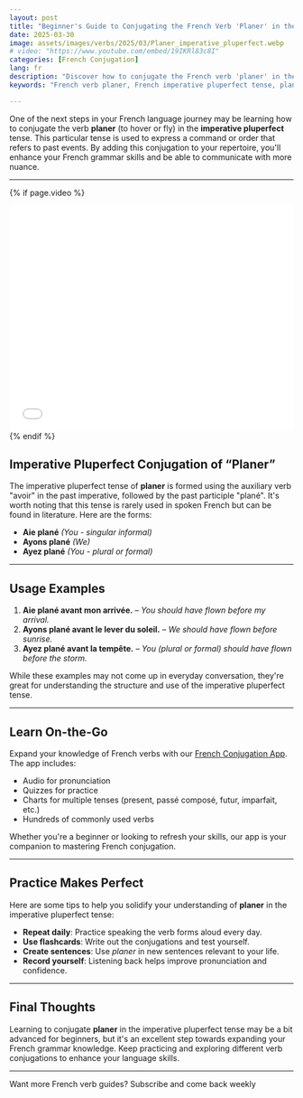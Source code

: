 ```yaml
---
layout: post
title: "Beginner's Guide to Conjugating the French Verb 'Planer' in the Imperative Pluperfect"
date: 2025-03-30
image: assets/images/verbs/2025/03/Planer_imperative_pluperfect.webp
# video: "https://www.youtube.com/embed/19IKRl83c8I"
categories: [French Conjugation]
lang: fr 
description: "Discover how to conjugate the French verb 'planer' in the imperative pluperfect tense. Perfect for beginners seeking to expand their French grammar knowledge."
keywords: "French verb planer, French imperative pluperfect tense, planer conjugation, beginner French grammar, learn French, planer examples, French verbs for beginners, how to use planer in French, essential French verbs" 

--- 
```


One of the next steps in your French language journey may be learning how to conjugate the verb **planer** (to hover or fly) in the **imperative pluperfect** tense. This particular tense is used to express a command or order that refers to past events. By adding this conjugation to your repertoire, you'll enhance your French grammar skills and be able to communicate with more nuance.

---

<!-- Video Embed Section -->
{% if page.video %}
<div class="video-embed">
  <iframe width="100%" height="400" src="{{ page.video | escape }}" frameborder="0" allowfullscreen></iframe>
</div>
{% endif %}

<!-- --- -->

## Imperative Pluperfect Conjugation of “Planer”

The imperative pluperfect tense of **planer** is formed using the auxiliary verb "avoir" in the past imperative, followed by the past participle "plané". It's worth noting that this tense is rarely used in spoken French but can be found in literature. Here are the forms:

- **Aie plané** *(You - singular informal)*  
- **Ayons plané** *(We)*  
- **Ayez plané** *(You - plural or formal)*  

---

## Usage Examples

1. **Aie plané avant mon arrivée.** – *You should have flown before my arrival.*  
2. **Ayons plané avant le lever du soleil.** – *We should have flown before sunrise.*  
3. **Ayez plané avant la tempête.** – *You (plural or formal) should have flown before the storm.*

While these examples may not come up in everyday conversation, they're great for understanding the structure and use of the imperative pluperfect tense.

---

## Learn On-the-Go

Expand your knowledge of French verbs with our [French Conjugation App]({{site.appStore.url}}). The app includes:

- Audio for pronunciation
- Quizzes for practice
- Charts for multiple tenses (present, passé composé, futur, imparfait, etc.)
- Hundreds of commonly used verbs

Whether you're a beginner or looking to refresh your skills, our app is your companion to mastering French conjugation.

---

## Practice Makes Perfect

Here are some tips to help you solidify your understanding of **planer** in the imperative pluperfect tense:

- **Repeat daily**: Practice speaking the verb forms aloud every day.
- **Use flashcards**: Write out the conjugations and test yourself.
- **Create sentences**: Use *planer* in new sentences relevant to your life.
- **Record yourself**: Listening back helps improve pronunciation and confidence.

---

## Final Thoughts

Learning to conjugate **planer** in the imperative pluperfect tense may be a bit advanced for beginners, but it's an excellent step towards expanding your French grammar knowledge. Keep practicing and exploring different verb conjugations to enhance your language skills.

---

Want more French verb guides? Subscribe and come back weekly